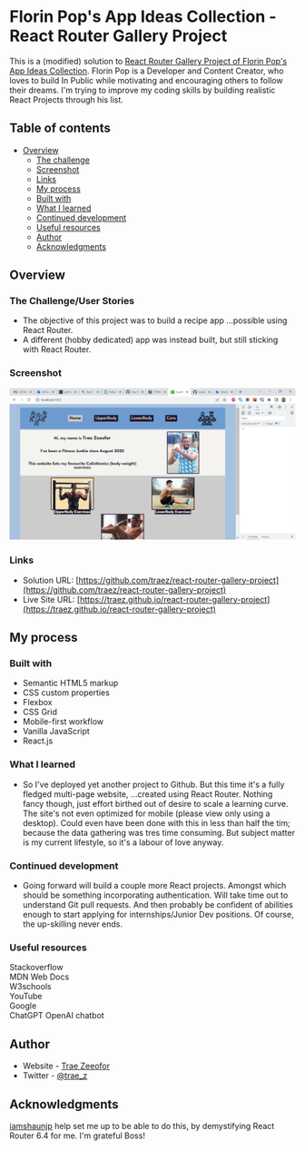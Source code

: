 # Florin Pop's App Ideas Collection - React Router Gallery Project

This is a (modified) solution to [React Router Gallery Project of Florin Pop's App Ideas Collection](https://github.com/florinpop17/app-ideas/blob/master/Projects/1-Beginner/Recipe-App.md). Florin Pop is a Developer and Content Creator, who loves to build In Public while motivating and encouraging others to follow their dreams. I'm trying to improve my coding skills by building realistic React Projects through his list. 

## Table of contents

- [Overview](#overview)
  - [The challenge](#the-challenge)
  - [Screenshot](#screenshot)
  - [Links](#links)
  - [My process](#my-process)
  - [Built with](#built-with)
  - [What I learned](#what-i-learned)
  - [Continued development](#continued-development)
  - [Useful resources](#useful-resources)
  - [Author](#author)
  - [Acknowledgments](#acknowledgments)

## Overview

### The Challenge/User Stories
  
- The objective of this project was to build a recipe app ...possible using React Router.
- A different (hobby dedicated) app was instead built, but still sticking with React Router.    

### Screenshot

![](/public/images/screenshot-desktop.png)

### Links

- Solution URL: [https://github.com/traez/react-router-gallery-project](https://github.com/traez/react-router-gallery-project)
- Live Site URL: [https://traez.github.io/react-router-gallery-project](https://traez.github.io/react-router-gallery-project)

## My process

### Built with

- Semantic HTML5 markup
- CSS custom properties
- Flexbox
- CSS Grid
- Mobile-first workflow
- Vanilla JavaScript
- React.js

### What I learned

- So I've deployed yet another project to Github. But this time it's a fully fledged multi-page website, ...created using React Router. Nothing fancy though, just effort birthed out of desire to scale a learning curve. The site's not even optimized for mobile (please view only using a desktop). Could even have been done with this in less than half the tim; because the data gathering was tres time consuming. But subject matter is my current lifestyle, so it's a labour of love anyway.  

### Continued development

- Going forward will build a couple more React projects. Amongst which should be something incorporating authentication. Will take time out to understand Git pull requests. And then probably be confident of abilities enough to start applying for internships/Junior Dev positions. Of course, the up-skilling never ends. 

### Useful resources

Stackoverflow  
MDN Web Docs  
W3schools  
YouTube  
Google  
ChatGPT OpenAI chatbot  

## Author

- Website - [Trae Zeeofor](https://github.com/traez)  
- Twitter - [@trae_z](https://twitter.com/trae_z) 

## Acknowledgments

[iamshaunjp](https://www.youtube.com/watch?v=5s57C7leXc4) help set me up to be able to do this, by demystifying React Router 6.4 for me. I'm grateful Boss!  

